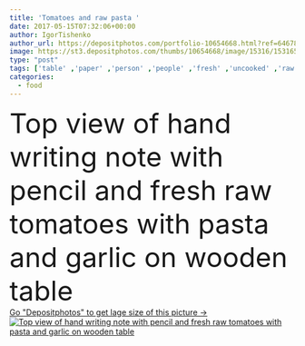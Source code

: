 ```yaml
---
title: 'Tomatoes and raw pasta '
date: 2017-05-15T07:32:06+00:00
author: IgorTishenko
author_url: https://depositphotos.com/portfolio-10654668.html?ref=64678756
image: https://st3.depositphotos.com/thumbs/10654668/image/15316/153165222/api_thumb_450.jpg?forcejpeg=true
type: "post"
tags: ['table' ,'paper' ,'person' ,'people' ,'fresh' ,'uncooked' ,'raw' ,'food' ,'wooden' ,'cuisine' ,'diet' ,'spoon' ,'delicious' ,'cook' ,'hand' ,'prepare' ,'tomatoes' ,'vegetables' ,'culinary' ,'garlic' ,'pencil' ,'ingredients' ,'pasta' ,'dining' ,'write' ,'macaroni' ,'tabletop' ,'spaghetti' ,'partial' ,'Cropped' ,'Italian cuisine' ,'copy space' ,'top view' ,'cherry tomatoes' ,'food styling' ]
categories: 
  - food
---
```

<div aling="center">
            <font size="60"> Top view of hand writing note with pencil and fresh raw tomatoes with pasta and garlic on wooden table</font>   
</div>
<div>
    <a href='https://st3.depositphotos.com/thumbs/10654668/image/15316/153165222/api_thumb_450.jpg?forcejpeg=true?ref=64678756' target=_blank > Go "Depositphotos" to get lage size of this picture ->
        <img href='https://st3.depositphotos.com/thumbs/10654668/image/15316/153165222/api_thumb_450.jpg?forcejpeg=true?ref=64678756' src='https://st3.depositphotos.com/10654668/15316/i/950/depositphotos_153165222-stock-photo-tomatoes-and-raw-pasta.jpg?forcejpeg=true' alt='Top view of hand writing note with pencil and fresh raw tomatoes with pasta and garlic on wooden table' >
    </a>
</div>
